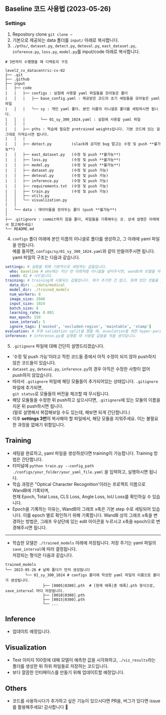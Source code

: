 ## Baseline 코드 사용법 (2023-05-26)
### Settings
1. Repository clone `git clone ~`
2. 기본으로 제공되는 data 폴더를 `input/` 아래로 복사합니다.
3. `./pths/`, `dataset.py`, `detect.py`, `deteval.py`, `east_dataset.py`, `inference.py`, `loss.py`, `model.py`를 input/code 아래로 복사합니다.
```
# 3번까지 수행했을 때 디렉토리 구조

level2_cv_datacentric-cv-02
├── .git
├── .github
├── input
│   ├── code
|   │   ├── configs : 실험에 사용할 yaml 파일들을 모아놓은 폴더
|   │   |   ├── base_config.yaml : 제공받은 코드의 초기 세팅들을 모아놓은 yaml 파일
|   │   |   └── sy : 개인 yaml 폴더. 본인 이름의 이니셜로 폴더를 세팅하시면 됩니다.
|   │   |       └── 01_sy_300_1024.yaml : 실험에 사용할 yaml 파일
|   │   |
|   │   ├── pths : 학습에 필요한 pretrained weights입니다. 기본 코드에 있는 걸 그대로 가져오시면 됩니다.
|   │   |
|   │   ├── detect.py         (slack에 공지된 bug 말고는 수정 및 push **불가능**)
|   │   ├── east_dataset.py   (수정 및 push **불가능**)
|   │   ├── loss.py           (수정 및 push **불가능**)
|   │   ├── model.py          (수정 및 push **불가능**)
|   │   ├── dataset.py        (수정 및 push 가능)
|   │   ├── deteval.py        (수정 및 push 가능)
|   │   ├── inference.py      (수정 및 push 가능)
|   │   ├── requirements.txt  (수정 및 push 가능)
|   │   ├── train.py          (수정 및 push 가능)
|   │   ├── utils.py
|   │   └── visualization.py
|   │
│   └── data : 데이터들을 모아두는 폴더 (push **불가능**)
│
├── .gitignore : commit하지 않을 폴더, 파일들을 기록해두는 곳. 상세 설명은 아래에서 참고해주세요!
└── README.md
```
4. `configs` 폴더 아래에 본인 이름의 이니셜로 폴더를 생성하고, 그 아래에 yaml 파일을 만듭니다.<br>
예를 들자면, `configs/sy/01_sy_300_1024.yaml`와 같이 만들어주시면 됩니다.<br>
yaml 파일의 구조는 다음과 같습니다.
```yaml
settings: # 실험을 위해 기본적으로 세팅하는 값들입니다.
  who: baseline # who에는 지난 번 대회처럼 이니셜을 넣어주시면, wandb와 모델을 저장할 때 이름이 들어갈 겁니다.
  seed: 42 # 시드입니다.
training: # training에 사용되는 값들입니다. 제가 추가한 건 없고, 원래 있던 것들을 yaml 파일로 옮기기만 했습니다.
  data_dir: ../data/medical
  model_dir: ./trained_models
  num_workers: 8
  image_size: 2048
  input_size: 1024
  batch_size: 8
  learning_rate: 0.001
  max_epoch: 150
  save_interval: 5
  ignore_tags: ['masked', 'excluded-region', 'maintable', 'stamp']
evaluation: # 추후 validation split을 했을 때, evaulation을 위한 hyper-parameters를 적을 생각입니다.
inference: # inference.py를 실행할 때 사용할 값들을 적을 생각입니다.
```
5. `.gitignore` 파일에 대해 간단히 설명드리겠습니다.
- '수정 및 push 가능'이라고 적힌 코드들 중에서 아직 수정이 되지 않아 push하지 않은 코드들이 있습니다.
- `dataset.py`, `deteval.py`, `inference.py`의 경우 아직은 수정한 사항이 없어 push하지 않았습니다.
- 따라서 `.gitignore` 파일에 해당 모듈들이 추가되어있는 상태입니다. `.gitignore` 파일에 추가되면,<br>
`git status`로 모듈들의 버전을 체크할 때 무시됩니다.
- 해당 모듈들을 수정한 뒤 push하고 싶으시다면, `.gitignore`에 있는 모듈의 이름을 지운 뒤 push하시면 됩니다.<br>
(말로 설명해서 복잡해보일 수도 있는데, 해보면 되게 간단합니다.)
- 이후 **settings 3번**의 복사해야 할 파일에서, 해당 모듈을 지워주세요. 이는 불필요한 과정을 없애기 위함입니다.
## Training
- 세팅을 완료하고, yaml 파일을 생성하셨다면 training이 가능합니다. Training 방법은 간단합니다.
- 터미널에 `python train.py --config_path ./configs/your_folder/your_yaml_file.yaml` 을 입력하고, 실행하시면 됩니다.
- 학습 과정은 "Optical Character Recognition'이라는 프로젝트 이름으로 WandB에 기록되며,<br>
현재 Epoch, Total Loss, CLS Loss, Angle Loss, IoU Loss를 확인하실 수 있습니다.
- Epoch을 기록하는 이유는, WandB의 그래프 x축은 기본 step 수로 세팅되어 있습니다. 이를 epoch 별로 확인하기 위해 기록합니다.
WandB 상의 그래프 x축을 변경하는 방법은, 그래프 우상단에 있는 edit 아이콘을 누르시고 x축을 epoch으로 변경해주시면 됩니다.
- - -
- 학습한 모델은 `./trained_models` 아래에 저장됩니다. 저장 주기는 yaml 파일의 `save_interval`에 따라 결정됩니다.<br>
저장되는 형식은 다음과 같습니다.
```
trained_models
└── 2023-05-26 # 날짜 폴더가 먼저 생성됩니다
         └── 01_sy_300_1024 # configs 폴더에 작성한 yaml 파일의 이름으로 폴더가 생성됩니다.
                 ├── [0005|0300].pth  # [현재 에폭|총 에폭].pth 형식으로, save_interval 마다 저장됩니다.
                 ├── [0010|0300].pth
                 ├── [0015|0300].pth
                 └── ...
```
## Inference
- 업데이트 예정입니다.
## Visualization
- Test 이미지 100장에 대해 모델이 예측한 값을 시각화하고, `./viz_results`라는 폴더를 생성한 뒤 하위 파일들로 저장하는 코드입니다.
- 보다 깔끔한 인터페이스를 만들기 위해 업데이트할 예정입니다.
## Others
- 코드를 사용하시다가 추가하고 싶은 기능이 있으시다면 PR을, 버그가 있다면 issue를 활용해주세요! 감사합니다 🙇
